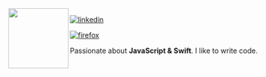 <img align="left" src="https://www.flaticon.com/svg/static/icons/svg/3571/3571892.svg" width="120">

[![linkedin](https://img.shields.io/badge/-@mperezgarcia-313131?style=flat-square&labelColor=blue&logo=LinkedIn&logoColor=white&color=blue)](https://www.linkedin.com/in/mperezgarcia/) 

[![firefox](https://img.shields.io/badge/-www.maurogarcia.com-red?style=flat-square&labelColor=red&logo=Firefox&logoColor=white&color=orange)](https://www.maurogarcia.com) 

Passionate about **JavaScript & Swift**. I like to write code.

